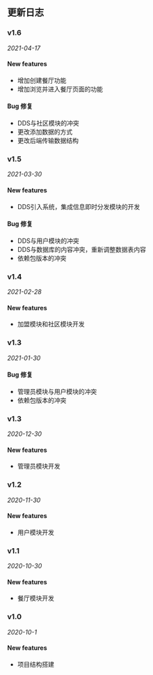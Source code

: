 ## 更新日志

### v1.6

_2021-04-17_

#### New features

- 增加创建餐厅功能
- 增加浏览并进入餐厅页面的功能

#### Bug 修复

- DDS与社区模块的冲突
- 更改添加数据的方式
- 更改后端传输数据结构


### v1.5

_2021-03-30_

#### New features

- DDS引入系统，集成信息即时分发模块的开发

#### Bug 修复

- DDS与用户模块的冲突
- DDS与数据库的内容冲突，重新调整数据表内容
- 依赖包版本的冲突

### v1.4

_2021-02-28_

#### New features

- 加盟模块和社区模块开发

### v1.3

_2021-01-30_

#### Bug 修复

- 管理员模块与用户模块的冲突
- 依赖包版本的冲突

### v1.3

_2020-12-30_

#### New features

- 管理员模块开发

### v1.2

_2020-11-30_

#### New features

- 用户模块开发

### v1.1

_2020-10-30_

#### New features

- 餐厅模块开发

### v1.0

_2020-10-1_

#### New features

- 项目结构搭建
